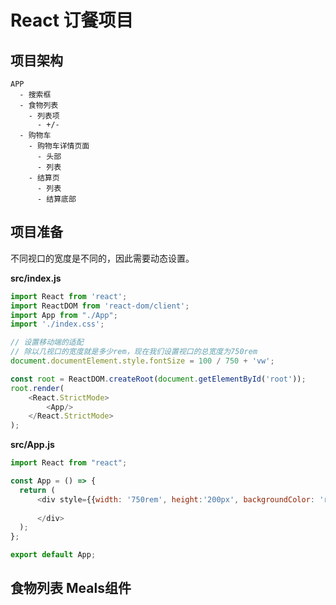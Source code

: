 # React 订餐项目

## 项目架构

```
APP
  - 搜索框
  - 食物列表
    - 列表项
      - +/-
  - 购物车
    - 购物车详情页面
      - 头部
      - 列表
    - 结算页
      - 列表
      - 结算底部

```

## 项目准备

不同视口的宽度是不同的，因此需要动态设置。

**src/index.js**

```js
import React from 'react';
import ReactDOM from 'react-dom/client';
import App from "./App";
import './index.css';

// 设置移动端的适配
// 除以几视口的宽度就是多少rem，现在我们设置视口的总宽度为750rem
document.documentElement.style.fontSize = 100 / 750 + 'vw';

const root = ReactDOM.createRoot(document.getElementById('root'));
root.render(
    <React.StrictMode>
        <App/>
    </React.StrictMode>
);
```

**src/App.js**

```js
import React from "react";

const App = () => {
  return (
      <div style={{width: '750rem', height:'200px', backgroundColor: 'red'}}>
        
      </div>
  );
};

export default App;
```

## 食物列表 Meals组件

